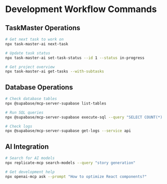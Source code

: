 # Development Workflow Commands

## TaskMaster Operations
```bash
# Get next task to work on
npx task-master-ai next-task

# Update task status
npx task-master-ai set-task-status --id 1 --status in-progress

# Get project overview
npx task-master-ai get-tasks --with-subtasks
```

## Database Operations
```bash
# Check database tables
npx @supabase/mcp-server-supabase list-tables

# Run SQL queries
npx @supabase/mcp-server-supabase execute-sql --query "SELECT COUNT(*) FROM stories"

# Check logs
npx @supabase/mcp-server-supabase get-logs --service api
```

## AI Integration
```bash
# Search for AI models
npx replicate-mcp search-models --query "story generation"

# Get development help
npx openai-mcp ask --prompt "How to optimize React components?"
```
